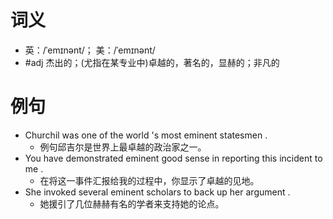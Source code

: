 # 词义
- 英：/ˈemɪnənt/； 美：/ˈemɪnənt/
- #adj 杰出的；(尤指在某专业中)卓越的，著名的，显赫的；非凡的
# 例句
- Churchil was one of the world 's most eminent statesmen .
	- 例句邱吉尔是世界上最卓越的政治家之一。
- You have demonstrated eminent good sense in reporting this incident to me .
	- 在将这一事件汇报给我的过程中，你显示了卓越的见地。
- She invoked several eminent scholars to back up her argument .
	- 她援引了几位赫赫有名的学者来支持她的论点。
